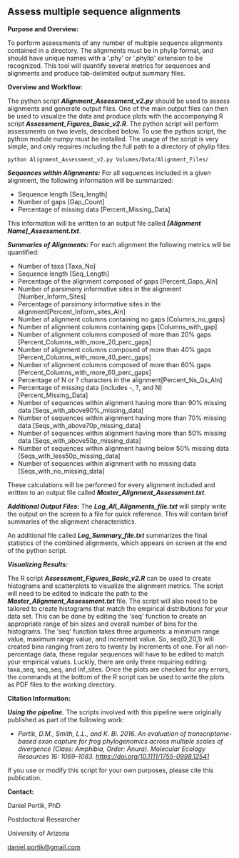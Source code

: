**Assess multiple sequence alignments**
---------------------------------

**Purpose and Overview:**

To perform assessments of any number of multiple sequence alignments contained in a directory.
The alignments must be in phylip format, and should have unique names with a '.phy' or 
'.phylip' extension to be recognized. This tool will quantify several metrics for sequences and
alignments and produce tab-delimited output summary files.


**Overview and Workflow:**

The python script ***Alignment_Assessment_v2.py*** should be used to assess alignments and generate
output files. One of the main output files can then be used to visualize the data and produce plots
with the accompanying R script ***Assessment_Figures_Basic_v2.R***. The python script will perform
assessments on two levels, described below. To use the python script, the python module numpy
must be installed. The usage of the script is very simple, and only requires including the full 
path to a directory of phylip files:

    python Alignment_Assessment_v2.py Volumes/Data/Alignment_Files/


***Sequences within Alignments:***
For all sequences included in a given alignment, the following information will be summarized:

+ Sequence length [Seq_length]
+ Number of gaps [Gap_Count]
+ Percentage of missing data [Percent_Missing_Data]

This information will be written to an output file called ***[Alignment Name]_Assessment.txt***.

***Summaries of Alignments:***
For each alignment the following metrics will be quantified:

+ Number of taxa [Taxa_No]
+ Sequence length [Seq_Length]
+ Percentage of the alignment composed of gaps [Percent_Gaps_Aln]
+ Number of parsimony informative sites in the alignment [Number_Inform_Sites]
+ Percentage of parsimony informative sites in the alignment[Percent_Inform_sites_Aln]
+ Number of alignment columns containing no gaps [Columns_no_gaps]
+ Number of alignment columns containing gaps [Columns_with_gap]
+ Number of alignment columns composed of more than 20% gaps [Percent_Columns_with_more_20_perc_gaps]
+ Number of alignment columns composed of more than 40% gaps [Percent_Columns_with_more_40_perc_gaps]
+ Number of alignment columns composed of more than 60% gaps [Percent_Columns_with_more_60_perc_gaps]
+ Percentage of N or ? characters in the alignment[Percent_Ns_Qs_Aln]
+ Percentage of missing data (includes -, ?, and N) [Percent_Missing_Data]
+ Number of sequences within alignment having more than 90% missing data [Seqs_with_above90%_missing_data]
+ Number of sequences within alignment having more than 70% missing data [Seqs_with_above70p_missing_data]
+ Number of sequences within alignment having more than 50% missing data [Seqs_with_above50p_missing_data]
+ Number of sequences within alignment having below 50% missing data [Seqs_with_less50p_missing_data]
+ Number of sequences within alignment with no missing data [Seqs_with_no_missing_data]

These calculations will be performed for every alignment included and written to an output 
file called ***Master_Alignment_Assessment.txt***.

***Additional Output Files:***
The ***Log_All_Alignments_file.txt*** will simply write the output on the screen to a file
for quick reference. This will contain brief summaries of the alignment characteristics.

An additional file called ***Log_Summary_file.txt*** summarizes the final statistics of the 
combined alignments, which appears on screen at the end of the python script.

***Visualizing Results:***

The R script ***Assessment_Figures_Basic_v2.R*** can be used to create histograms and scatterplots
to visualize the alignment metrics. The script will need to be edited to indicate the path to the
***Master_Alignment_Assessment.txt*** file. The script will also need to be tailored to create histograms
that match the empirical distributions for your data set. This can be done by editing the 'seq' function
to create an appropriate range of bin sizes and overall number of bins for the histograms. The 'seq' function 
takes three arguments: a minimum range value, maximum range value, and increment value. So, seq(0,20,1) will 
created bins ranging from zero to twenty by increments of one. For all non-percentage data, these regular 
sequences will have to be edited to match your empirical values. Luckily, there are only three requiring editing: 
taxa_seq, seq_seq, and inf_sites. Once the plots are checked for any errors, the commands at the bottom of the
R script can be used to write the plots as PDF files to the working directory.



**Citation Information:**

***Using the pipeline.***
The scripts involved with this pipeline were originally published as part of the following work:

+ *Portik, D.M., Smith, L.L., and K. Bi. 2016. An evaluation of transcriptome-based exon capture for frog phylogenomics across multiple scales of divergence (Class: Amphibia, Order: Anura). Molecular Ecology Resources 16: 1069–1083. https://doi.org/10.1111/1755-0998.12541*

If you use or modify this script for your own purposes, please cite this publication.


**Contact:**

Daniel Portik, PhD

Postdoctoral Researcher

University of Arizona

daniel.portik@gmail.com


